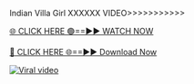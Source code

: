 Indian Villa Girl XXXXXX VIDEO>>>>>>>>>>>


[🌐 CLICK HERE 🟢==►► WATCH NOW](https://trinoy99.blogspot.com/)

[🔴 CLICK HERE 🌐==►► Download Now](https://trinoy99.blogspot.com/)

[![Viral video](https://i.imgur.com/W7DE0Dc.jpg)](https://trinoy99.blogspot.com/)
